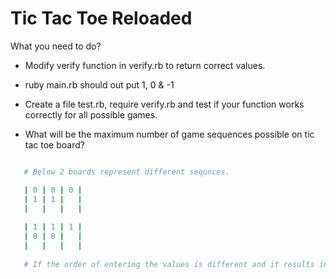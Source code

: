 Tic Tac Toe Reloaded
===

What you need to do?

* Modify verify function in verify.rb to return correct values.

* ruby main.rb should out put 1, 0 & -1

* Create a file test.rb, require verify.rb and test if your function works correctly for all possible games.

* What will be the maximum number of game sequences possible on tic tac toe board?

````ruby

   # Below 2 boards represent different sequnces.

   | 0 | 0 | 0 |
   | 1 | 1 |   |
   |   |   |   |
   
   | 1 | 1 | 1 |
   | 0 | 0 |   |
   |   |   |   |
   
   # If the order of entering the values is different and it results in the same solution, they are different sequences. 
   
````
